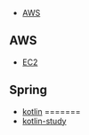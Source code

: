 * [AWS](README.md)

## AWS

* [EC2](aws/ec2.md)

## Spring

* [kotlin](spring/kotlin.md)
=======
* [kotlin-study](README.md)